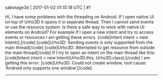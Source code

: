 sabotage3d | 2017-01-02 01:15:18 UTC | #1

Hi, I have some problems with the threading on Android. If I open native UI on top of Urho3D it opens it in seperate thread. Then I cannot send events or use the resource system. Is there a safe way to work with native UI elements on Android?
For example if I open a new intent and try to access events or resources I am getting these errors. 
[code]Intent intent = new Intent();[/code]
[code]Urho3D: Sending events is only supported from the main thread[/code]
[code]Urho3D: Attempted to get resource from outside the main thread[/code]
If I try to open an intent on the main thread like this:
[code]Intent intent = new Intent(Urho3D.this, Urho3D.class);[/code]
I am getting this error:
[code]Urho3D: Could not create window, root cause: 'Android only supports one window'[/code]

-------------------------


